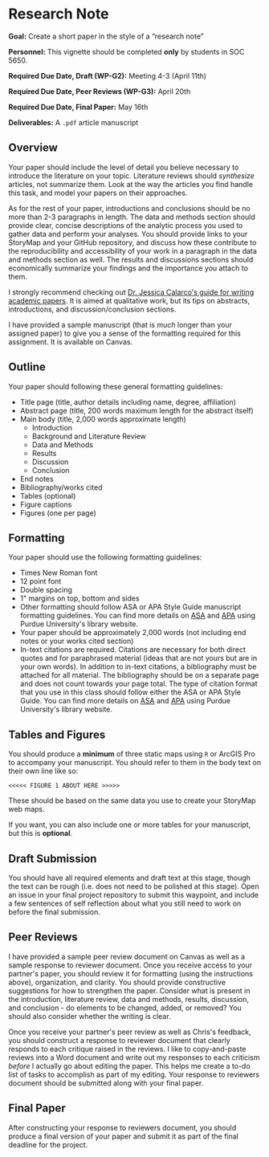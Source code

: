 # Research Note

<div class="rmdgoal">
<p><strong>Goal:</strong> Create a short paper in the style of a
“research note”</p>
</div>

<div class="rmdpersonnel">
<p><strong>Personnel:</strong> This vignette should be completed
<strong>only</strong> by students in SOC 5650.</p>
</div>

<div class="rmddue">
<p><strong>Required Due Date, Draft (WP-G2):</strong> Meeting 4-3 (April
11th)</p>
<p><strong>Required Due Date, Peer Reviews (WP-G3):</strong> April
20th</p>
<p><strong>Required Due Date, Final Paper:</strong> May 16th</p>
</div>

<div class="rmddeliver">
<p><strong>Deliverables:</strong> A <code>.pdf</code> article
manuscript</p>
</div>

## Overview
Your paper should include the level of detail you believe necessary to introduce the literature on your topic. Literature reviews should *synthesize* articles, not summarize them. Look at the way the articles you find handle this task, and model your papers on their approaches.

As for the rest of your paper, introductions and conclusions should be no more than 2-3 paragraphs in length. The data and methods section should provide clear, concise descriptions of the analytic process you used to gather data and perform your analyses. You should provide links to your StoryMap and your GitHub repository, and discuss how these contribute to the reproducibility and accessibility of your work in a paragraph in the data and methods section as well. The results and discussions sections should economically summarize your findings and the importance you attach to them. 

I strongly recommend checking out [Dr. Jessica Calarco's guide for writing academic papers](http://www.jessicacalarco.com/teaching-resources). It is aimed at qualitative work, but its tips on abstracts, introductions, and discussion/conclusion sections.

I have provided a sample manuscript (that is *much* longer than your assigned paper) to give you a sense of the formatting required for this assignment. It is available on Canvas.

## Outline
Your paper should following these general formatting guidelines:

  - Title page (title, author details including name, degree, affiliation)
  - Abstract page (title, 200 words maximum length for the abstract itself)
  - Main body (title, 2,000 words approximate length)
      - Introduction
      - Background and Literature Review
      - Data and Methods
      - Results
      - Discussion
      - Conclusion
  - End notes
  - Bibliography/works cited
  - Tables (optional)
  - Figure captions
  - Figures (one per page)

## Formatting
Your paper should use the following formatting guidelines:

  - Times New Roman font
  - 12 point font
  - Double spacing
  - 1" margins on top, bottom and sides
  - Other formatting should follow ASA or APA Style Guide manuscript formatting guidelines. You can find more details on [ASA](https://owl.english.purdue.edu/owl/resource/583/01/) and [APA](https://owl.english.purdue.edu/owl/resource/560/01/) using Purdue University's library website.
  - Your paper should be approximately 2,000 words (not including end notes or your works cited section)
  - In-text citations are required. Citations are necessary for both direct quotes and for paraphrased material (ideas that are not yours but are in your own words). In addition to in-text citations, a bibliography must be attached for all material. The bibliography should be on a separate page and does not count towards your page total. The type of citation format that you use in this class should follow either the ASA or APA Style Guide. You can find more details on [ASA](https://owl.english.purdue.edu/owl/resource/583/01/) and [APA](https://owl.english.purdue.edu/owl/resource/560/01/) using Purdue University's library website.
  
## Tables and Figures
You should produce a **minimum** of three static maps using `R` or ArcGIS Pro to accompany your manuscript. You should refer to them in the body text on their own line like so:

```
<<<<< FIGURE 1 ABOUT HERE >>>>>
```

These should be based on the same data you use to create your StoryMap web maps. 

If you want, you can also include one or more tables for your manuscript, but this is **optional**.

## Draft Submission
You should have all required elements and draft text at this stage, though the text can be rough (i.e. does not need to be polished at this stage). Open an issue in your final project repository to submit this waypoint, and include a few sentences of self reflection about what you still need to work on before the final submission.

## Peer Reviews
I have provided a sample peer review document on Canvas as well as a sample response to reviewer document. Once you receive access to your partner's paper, you should review it for formatting (using the instructions above), organization, and clarity. You should provide constructive suggestions for how to strengthen the paper. Consider what is present in the introduction, literature review, data and methods, results, discussion, and conclusion - do elements to be changed, added, or removed? You should also consider whether the writing is clear. 

Once you receive your partner's peer review as well as Chris's feedback, you should construct a response to reviewer document that clearly responds to each critique raised in the reviews. I like to copy-and-paste reviews into a Word document and write out my responses to each criticism *before* I actually go about editing the paper. This helps me create a to-do list of tasks to accomplish as part of my editing. Your response to reviewers document should be submitted along with your final paper.

## Final Paper
After constructing your response to reviewers document, you should produce a final version of your paper and submit it as part of the final deadline for the project.

